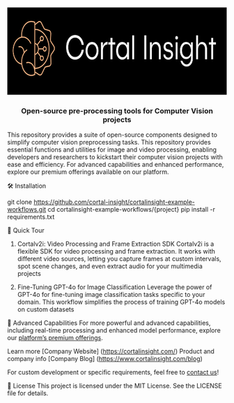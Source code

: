 <h3 align="center">
  <img src="img/ci_logo.png" height="200">
</h3>

<h3 align="center">
  <p>Open-source pre-processing tools for Computer Vision projects</p>
</h3>

This repository provides a suite of open-source components designed to simplify computer vision preprocessing tasks. This repository provides essential functions and utilities for image and video processing, enabling developers and researchers to kickstart their computer vision projects with ease and efficiency. For advanced capabilities and enhanced performance, explore our premium offerings available on our platform.


🛠 Installation

git clone https://github.com/cortal-insight/cortalinsight-example-workflows.git
cd cortalinsight-example-workflows/{project}
pip install -r requirements.txt

🚀 Quick Tour 

1. Cortalv2i: Video Processing and Frame Extraction SDK
Cortalv2i is a flexible SDK for video processing and frame extraction. It works with different video sources, letting you capture frames at custom intervals, spot scene changes, and even extract audio for your multimedia projects

2. Fine-Tuning GPT-4o for Image Classification
Leverage the power of GPT-4o for fine-tuning image classification tasks specific to your domain. This workflow simplifies the process of training GPT-4o models on custom datasets

🔗 Advanced Capabilities
For more powerful and advanced capabilities, including real-time processing and enhanced model performance, explore our [platform’s premium offerings](https://cortalinsight.com/). 

Learn more
[Company Website] (https://cortalinsight.com/) Product and company info
[Company Blog] (https://www.cortalinsight.com/blog) 

For custom development or specific requirements, feel free to [contact us](https://tally.so/r/w4KpeO)!


📜 License
This project is licensed under the MIT License. See the LICENSE file for details.
